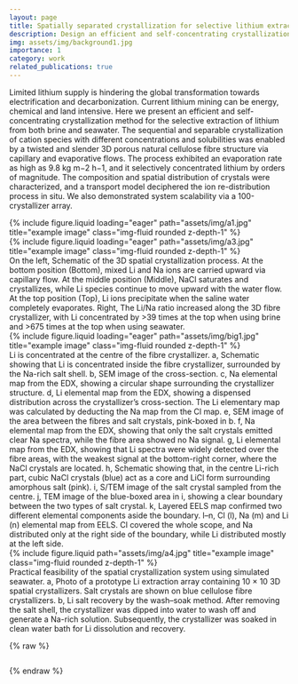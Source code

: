 ```yaml
---
layout: page
title: Spatially separated crystallization for selective lithium extraction from saline water
description: Design an efficient and self-concentrating crystallization method for the selective extraction of lithium from both brines and seawater via material engineering and surface treatment;
img: assets/img/background1.jpg
importance: 1
category: work
related_publications: true
---
```

Limited lithium supply is hindering the global transformation towards electrification and decarbonization. Current lithium mining can be energy, chemical and land intensive. Here we present an efficient and
self-concentrating crystallization method for the selective extraction of lithium from both brine and seawater. The sequential and separable crystallization of cation species with different concentrations and solubilities was enabled by a twisted and slender 3D porous natural cellulose fibre structure via capillary and evaporative flows. The process exhibited an evaporation rate as high as 9.8 kg m−2 h−1, and it selectively concentrated lithium by orders of magnitude. The composition and spatial distribution of crystals were characterized, and a transport model deciphered the ion re-distribution process in situ. We also demonstrated system scalability via a 100-crystallizer array.


<div class="row">
    <div class="col-sm-4 mt-3 mt-md-0">
        {% include figure.liquid loading="eager" path="assets/img/a1.jpg" title="example image" class="img-fluid rounded z-depth-1" %}
    </div>
    <div class="col-sm-5 mt-3 mt-md-0">
        {% include figure.liquid loading="eager" path="assets/img/a3.jpg" title="example image" class="img-fluid rounded z-depth-1" %}
    </div>

</div>
<div class="caption">
     On the left, Schematic of the 3D spatial crystallization process. At the bottom position (Bottom), mixed Li and Na ions are carried upward via capillary flow. At the middle position (Middle), NaCl saturates and crystallizes, while Li species continue to move upward with the water flow. At the top position (Top), Li ions precipitate when the saline water completely evaporates. Right, The Li/Na ratio increased along the 3D fibre crystallizer, with Li concentrated by >39 times at the top when using brine and >675 times at the top when using seawater.
</div>

<div class="row">
    <div class="col-sm mt-3 mt-md-0">
        {% include figure.liquid loading="eager" path="assets/img/big1.jpg" title="example image" class="img-fluid rounded z-depth-1" %}
    </div>
</div>
<div class="caption">
    Li is concentrated at the centre of the fibre crystallizer. a, Schematic showing that Li is concentrated inside the fibre crystallizer, surrounded by the Na-rich salt shell. b, SEM image of the cross-section. c, Na elemental map from the EDX, showing a circular shape surrounding the crystallizer structure. d, Li elemental map from the EDX, showing a dispensed distribution across the crystallizer’s cross-section. The Li elementary map was calculated by deducting the Na map from the Cl map. e, SEM image of the area between the fibres and salt crystals, pink-boxed in b. f, Na elemental map from the EDX, showing that only the salt crystals emitted clear Na spectra, while the fibre area showed no Na signal. g, Li elemental map from the EDX, showing that Li spectra were widely detected over the fibre areas, with the weakest signal at the bottom-right corner, where the NaCl crystals are located. h, Schematic showing that, in the centre Li-rich part, cubic NaCl crystals (blue) act as a core and LiCl form surrounding amorphous salt (pink). i, S/TEM image of the salt crystal sampled from the centre. j, TEM image of the blue-boxed area in i, showing a clear boundary between the two types of salt crystal. k, Layered EELS map confirmed two different elemental components aside the boundary. l–n, Cl (l), Na (m) and Li (n) elemental map from EELS. Cl covered the whole scope, and Na distributed only at the right side of the boundary, while Li distributed mostly at the left side.
</div>



<div class="row justify-content-sm-center">
    <div class="col-sm mt-3 mt-md-0">
        {% include figure.liquid path="assets/img/a4.jpg" title="example image" class="img-fluid rounded z-depth-1" %}
    </div>

</div>
<div class="caption">
    Practical feasibility of the spatial crystallization system using simulated seawater. a, Photo of a prototype Li extraction array containing 10 × 10 3D spatial crystallizers. Salt crystals are shown on blue cellulose fibre crystallizers. b, Li salt recovery by the wash–soak method. After removing the salt shell, the crystallizer was dipped into water to wash off and generate a Na-rich solution. Subsequently, the crystallizer was soaked in clean water bath for Li dissolution and recovery.
</div>

{% raw %}

```html
```

{% endraw %}
